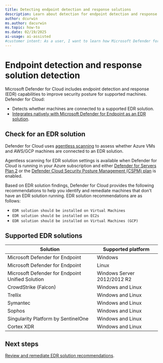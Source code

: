 ```yaml
---
title: Detecting endpoint detection and response solutions
description: Learn about detection for endpoint detection and response solutions in Microsoft Defender for Cloud
author: dcurwin
ms.author: dacurwin
ms.topic: how-to
ms.date: 02/19/2025
ai-usage: ai-assisted
#customer intent: As a user, I want to learn how Microsoft Defender for Cloud can help me to protect enterprise endpoints, improve endpoint posture, and respond to security threats.
---
```


# Endpoint detection and response solution detection

Microsoft Defender for Cloud includes endpoint detection and response (EDR) capabilities to improve security posture for supported machines. Defender for Cloud:

- Detects whether machines are connected to a supported EDR solution.
- [Integrates natively with Microsoft Defender for Endpoint as an EDR solution](integration-defender-for-endpoint.md).

## Check for an EDR solution

Defender for Cloud uses [agentless scanning](concept-agentless-data-collection.md) to assess whether Azure VMs and AWS/GCP machines are connected to an EDR solution.

Agentless scanning for EDR solution settings is available when Defender for Cloud is running in your Azure subscription and either [Defender for Servers Plan 2](tutorial-enable-servers-plan.md) or the [Defender Cloud Security Posture Management (CSPM) plan](tutorial-enable-cspm-plan.md) is enabled.

Based on EDR solution findings, Defender for Cloud provides the following recommendations to help you identify and remediate machines that don't have an EDR solution running. EDR solution recommendations are as follows:

- `EDR solution should be installed on Virtual Machines`
- `EDR solution should be installed on EC2s`
- `EDR solution should be installed on Virtual Machines (GCP)`

## Supported EDR solutions

**Solution** | **Supported platform**
--- | ---
Microsoft Defender for Endpoint | Windows
Microsoft Defender for Endpoint | Linux
Microsoft Defender for Endpoint Unified Solution | Windows Server 2012/2012 R2
CrowdStrike (Falcon) | Windows and Linux
Trellix | Windows and Linux
Symantec | Windows and Linux
Sophos | Windows and Linux
Singularity Platform by SentinelOne | Windows and Linux
Cortex XDR | Windows and Linux

## Next steps

[Review and remediate EDR solution recommendations](endpoint-detection-response-solution-recommendations.md).
